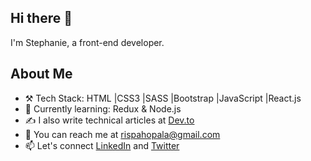 ## Hi there 👋
I'm Stephanie, a front-end developer.


## About Me
- ⚒️ Tech Stack: HTML |CSS3 |SASS |Bootstrap |JavaScript |React.js
- 📖 Currently learning: Redux & Node.js
- ✍️ I also write technical articles at [Dev.to](https://dev.to/stephanieopala)
- 📩 You can reach me at rispahopala@gmail.com
- 📫 Let's connect [LinkedIn](https://www.linkedin.com/in/stephanie-opala-902252182/) and [Twitter](https://twitter.com/steph_opala)




